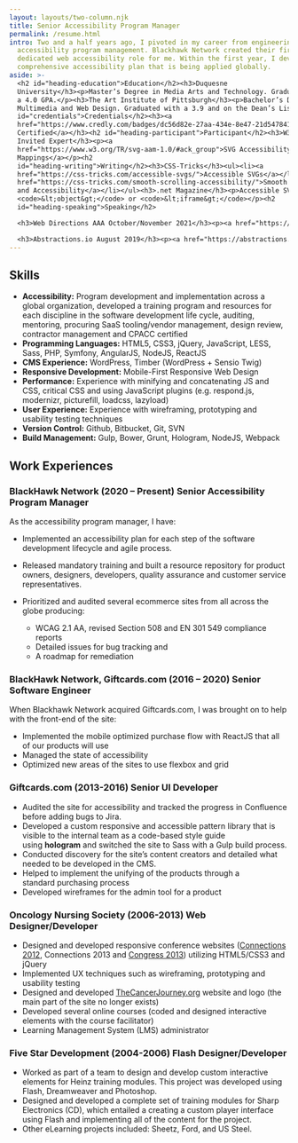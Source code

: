 ```yaml
---
layout: layouts/two-column.njk
title: Senior Accessibility Program Manager
permalink: /resume.html
intro: Two and a half years ago, I pivoted in my career from engineering to
  accessibility program management. Blackhawk Network created their first
  dedicated web accessibility role for me. Within the first year, I developed a
  comprehensive accessibility plan that is being applied globally.
aside: >-
  <h2 id="heading-education">Education</h2><h3>Duquesne
  University</h3><p>Master’s Degree in Media Arts and Technology. Graduated with
  a 4.0 GPA.</p><h3>The Art Institute of Pittsburgh</h3><p>Bachelor’s Degree in
  Multimedia and Web Design. Graduated with a 3.9 and on the Dean’s List.</p><h2
  id="credentials">Credentials</h2><h3><a
  href="https://www.credly.com/badges/dc56d82e-27aa-434e-8e47-21d547841a69/public_url">CPACC
  Certified</a></h3><h2 id="heading-participant">Participant</h2><h3>W3C –
  Invited Expert</h3><p><a
  href="https://www.w3.org/TR/svg-aam-1.0/#ack_group">SVG Accessibility API
  Mappings</a></p><h2
  id="heading-writing">Writing</h2><h3>CSS-Tricks</h3><ul><li><a
  href="https://css-tricks.com/accessible-svgs/">Accessible SVGs</a></li><li><a
  href="https://css-tricks.com/smooth-scrolling-accessibility/">Smooth Scrolling
  and Accessibility</a></li></ul><h3>.net Magazine</h3><p>Accessible SVG using
  <code>&lt;object&gt;</code> or <code>&lt;iframe&gt;</code></p><h2
  id="heading-speaking">Speaking</h2>

  <h3>Web Directions AAA October/November 2021</h3><p><a href="https://webdirections.org/aaa21/speakers/heather-migliorisi.php">Accessible SVGs</a></p>

  <h3>Abstractions.io August 2019</h3><p><a href="https://abstractions.io/schedule/#Easy%20Peasy%20Accessibility-Heather%20Migliorisi">Easy Peasy Accessibility</a></p><h3>Wordcamp Pittsburgh September 2016</h3><p><a href="https://2016.pittsburgh.wordcamp.org/session/make-wordpress-accessible/">Make WordPress Accessible</a></p><h3>Abstractions.io August 2016</h3><p><a href="https://web.archive.org/web/20160811174223/http://abstractions.io/schedule/#session-full-32">Accessible SVGs</a></p><h3>OSCON Online June 2016</h3><p><a href="http://conferences.oreilly.com/oscon/open-source-us/public/schedule/detail/48453">Make Your Awesome Things Accessible</a></p><h3>Elements June 2016</h3><p><a href="https://web.archive.org/web/20160602204318/https://elements.psu.edu/">Accessibility Implied</a></p><h3>OSCON May 2016</h3><p><a href="https://web.archive.org/web/20161220162925/http://conferences.oreilly.com/oscon/oscon-tx-2016/public/schedule/detail/48453">Make Your Awesome Things Accessible</a></p><h3>CSS Dev Conf 2015</h3><p><a href="https://cssdevconf2015.sched.org/event/3oU2/accessibility-a11ycss">acCeSSibility</a></p><h3>Refresh Pittsburgh</h3><ul><li><a href="https://web.archive.org/web/20210519001736/http://www.refreshpittsburgh.org/2016/01/january-2016-meetup/">An Inclusive Web</a>&nbsp;– Thursday, January 28th, 2016</li><li><a href="https://web.archive.org/web/20210518233949/http://www.refreshpittsburgh.org/2014/09/pittsburgh-accessibility-group-joint-meetup-sept-2014/">Web Accessibility: Overlooked &amp; Unaccounted For</a>&nbsp;– September, 2014</li><li><a href="https://web.archive.org/web/20210519002731/http://www.refreshpittsburgh.org/2013/08/august-2013-meetup/">User Testing: The Secret Sauce To Great Meetings</a>&nbsp;– August, 2013</li></ul>
---
```

## Skills

* **Accessibility:** Program development and implementation across a global organization, developed a training program and resources for each discipline in the software development life cycle, auditing, mentoring, procuring SaaS tooling/vendor management, design review, contractor management and CPACC certified
* **Programming Languages:** HTML5, CSS3, jQuery, JavaScript, LESS, Sass, PHP, Symfony, AngularJS, NodeJS, ReactJS
* **CMS Experience:** WordPress, Timber (WordPress + Sensio Twig)
* **Responsive Development:** Mobile-First Responsive Web Design
* **Performance:** Experience with minifying and concatenating JS and CSS, critical CSS and using JavaScript plugins (e.g. respond.js, modernizr, picturefill, loadcss, lazyload)
* **User Experience:** Experience with wireframing, prototyping and usability testing techniques
* **Version Control:** Github, Bitbucket, Git, SVN
* **Build Management:** Gulp, Bower, Grunt, Hologram, NodeJS, Webpack

## Work Experiences

### BlackHawk Network (2020 – Present) Senior Accessibility Program Manager

As the accessibility program manager, I have:

* Implemented an accessibility plan for each step of the software development lifecycle and agile process.
* Released mandatory training and built a resource repository for product owners, designers, developers, quality assurance and customer service representatives.
* Prioritized and audited several ecommerce sites from all across the globe producing:

  * WCAG 2.1 AA, revised Section 508 and EN 301 549 compliance reports
  * Detailed issues for bug tracking and
  * A roadmap for remediation

### BlackHawk Network, Giftcards.com (2016 – 2020) Senior Software Engineer

When Blackhawk Network acquired Giftcards.com, I was brought on to help with the front-end of the site:

* Implemented the mobile optimized purchase flow with ReactJS that all of our products will use
* Managed the state of accessibility
* Optimized new areas of the sites to use flexbox and grid

### Giftcards.com (2013-2016) Senior UI Developer

* Audited the site for accessibility and tracked the progress in Confluence before adding bugs to Jira.
* Developed a custom responsive and accessible pattern library that is visible to the internal team as a code-based style guide using **hologram** and switched the site to Sass with a Gulp build process.
* Conducted discovery for the site’s content creators and detailed what needed to be developed in the CMS.
* Helped to implement the unifying of the products through a standard purchasing process
* Developed wireframes for the admin tool for a product

### Oncology Nursing Society (2006-2013) Web Designer/Developer

* Designed and developed responsive conference websites ([Connections 2012](https://web.archive.org/web/20120930071721/http://connections.ons.org:80/), Connections 2013 and [Congress 2013](https://web.archive.org/web/20130605025615/http://ibuilder.ons.org)) utilizing HTML5/CSS3 and jQuery
* Implemented UX techniques such as wireframing, prototyping and usability testing
* Designed and developed [TheCancerJourney.org](https://web.archive.org/web/20140106071808/http://thecancerjourney.org/ "Thank you, way back machine!!!") website and logo (the main part of the site no longer exists)
* Developed several online courses (coded and designed interactive elements with the course facilitator)
* Learning Management System (LMS) administrator

### Five Star Development (2004-2006) Flash Designer/Developer

* Worked as part of a team to design and develop custom interactive elements for Heinz training modules. This project was developed using Flash, Dreamweaver and Photoshop.
* Designed and developed a complete set of training modules for Sharp Electronics (CD), which entailed a creating a custom player interface using Flash and implementing all of the content for the project.
* Other eLearning projects included: Sheetz, Ford, and US Steel.

